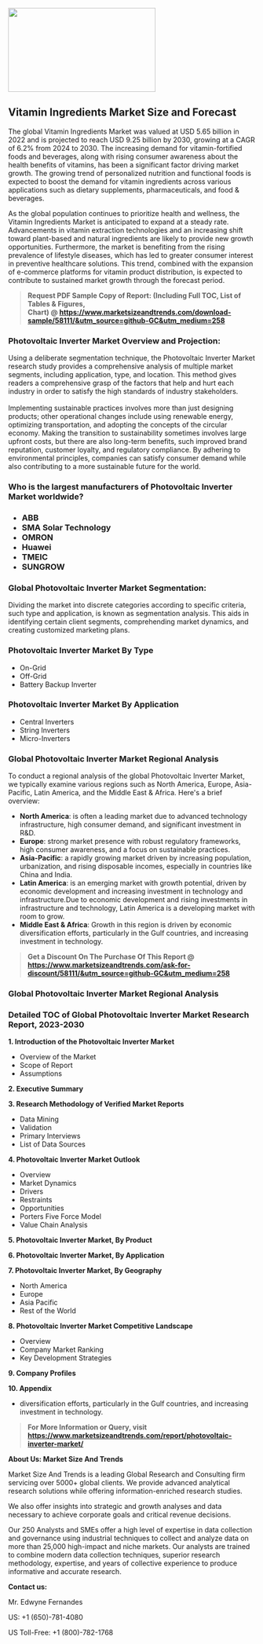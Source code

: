 <p><img class="alignnone size-medium wp-image-20088" src="https://ffe5etoiles.com/wp-content/uploads/2024/12/MST1-300x171.png" alt="" width="300" height="171" /></p><h2>Vitamin Ingredients Market Size and Forecast</h2><p>The global Vitamin Ingredients Market was valued at USD 5.65 billion in 2022 and is projected to reach USD 9.25 billion by 2030, growing at a CAGR of 6.2% from 2024 to 2030. The increasing demand for vitamin-fortified foods and beverages, along with rising consumer awareness about the health benefits of vitamins, has been a significant factor driving market growth. The growing trend of personalized nutrition and functional foods is expected to boost the demand for vitamin ingredients across various applications such as dietary supplements, pharmaceuticals, and food & beverages.</p><p>As the global population continues to prioritize health and wellness, the Vitamin Ingredients Market is anticipated to expand at a steady rate. Advancements in vitamin extraction technologies and an increasing shift toward plant-based and natural ingredients are likely to provide new growth opportunities. Furthermore, the market is benefiting from the rising prevalence of lifestyle diseases, which has led to greater consumer interest in preventive healthcare solutions. This trend, combined with the expansion of e-commerce platforms for vitamin product distribution, is expected to contribute to sustained market growth through the forecast period.</p></p><blockquote id="" class=""><strong>Request PDF Sample Copy of Report: (Including Full TOC, List of Tables &amp; Figures, Chart)&nbsp;@&nbsp;<strong><a href="https://www.marketsizeandtrends.com/download-sample/58111/&utm_source=github-GC&utm_medium=258" target="_blank">https://www.marketsizeandtrends.com/download-sample/58111/&utm_source=github-GC&utm_medium=258</a></strong></strong></blockquote><h3 id="" class="">Photovoltaic Inverter Market&nbsp;Overview and Projection:</h3><p id="" class="">Using a deliberate segmentation technique, the Photovoltaic Inverter Market research study provides a comprehensive analysis of multiple market segments, including application, type, and location. This method gives readers a comprehensive grasp of the factors that help and hurt each industry in order to satisfy the high standards of industry stakeholders. <br /> <br />Implementing sustainable practices involves more than just designing products; other operational changes include using renewable energy, optimizing transportation, and adopting the concepts of the circular economy. Making the transition to sustainability sometimes involves large upfront costs, but there are also long-term benefits, such improved brand reputation, customer loyalty, and regulatory compliance. By adhering to environmental principles, companies can satisfy consumer demand while also contributing to a more sustainable future for the world.</p><h3 id="" class="">Who is the largest manufacturers of&nbsp;Photovoltaic Inverter Market worldwide?</h3><h3 class=""><p><ul><li>ABB </li><li> SMA Solar Technology </li><li> OMRON </li><li> Huawei </li><li> TMEIC </li><li> SUNGROW</li></ul></p></h3><h3 id="" class="">Global&nbsp;Photovoltaic Inverter Market Segmentation:</h3><p id="" class="">Dividing the market into discrete categories according to specific criteria, such type and application, is known as segmentation analysis. This aids in identifying certain client segments, comprehending market dynamics, and creating customized marketing plans.</p><h3 id="" class="">Photovoltaic Inverter Market&nbsp;By Type</h3><p><p><ul><li>On-Grid </li><li> Off-Grid </li><li> Battery Backup Inverter</p></li></ul></p></p><h3 id="" class="">Photovoltaic Inverter Market&nbsp;By Application</h3><p class=""><p><ul><li>Central Inverters </li><li> String Inverters </li><li> Micro-Inverters</li></ul></p></p><h3 id="" class="">Global Photovoltaic Inverter Market Regional Analysis</h3><p id="" class="">To conduct a regional analysis of the global Photovoltaic Inverter Market, we typically examine various regions such as North America, Europe, Asia-Pacific, Latin America, and the Middle East &amp; Africa. Here's a brief overview:</p><ul><li><strong>North America</strong>: is often a leading market due to advanced technology infrastructure, high consumer demand, and significant investment in R&amp;D.</li><li><strong>Europe</strong>: strong market presence with robust regulatory frameworks, high consumer awareness, and a focus on sustainable practices.</li><li><strong>Asia-Pacific</strong>: a rapidly growing market driven by increasing population, urbanization, and rising disposable incomes, especially in countries like China and India.</li><li><strong>Latin America</strong>: is an emerging market with growth potential, driven by economic development and increasing investment in technology and infrastructure.Due to economic development and rising investments in infrastructure and technology, Latin America is a developing market with room to grow.</li><li><strong>Middle East &amp; Africa</strong>: Growth in this region is driven by economic diversification efforts, particularly in the Gulf countries, and increasing investment in technology.</li></ul><blockquote id="" class=""><strong>Get a Discount On The Purchase Of This Report @ <strong><a href="https://www.marketsizeandtrends.com/ask-for-discount/58111/&utm_source=github-GC&utm_medium=258" target="_blank">https://www.marketsizeandtrends.com/ask-for-discount/58111/&utm_source=github-GC&utm_medium=258</a></strong></strong></blockquote><h3 id="" class="">Global Photovoltaic Inverter Market Regional Analysis</h3><h3 id="" class="">Detailed TOC of Global Photovoltaic Inverter Market Research Report, 2023-2030</h3><p id="" class=""><strong>1. Introduction of the Photovoltaic Inverter Market</strong></p><ul><li>Overview of the Market</li><li>Scope of Report</li><li>Assumptions</li></ul><p id="" class=""><strong>2. Executive Summary</strong></p><p id="" class=""><strong>3. Research Methodology of Verified Market Reports</strong></p><ul><li>Data Mining</li><li>Validation</li><li>Primary Interviews</li><li>List of Data Sources</li></ul><p id="" class=""><strong>4. Photovoltaic Inverter Market Outlook</strong></p><ul><li>Overview</li><li>Market Dynamics</li><li>Drivers</li><li>Restraints</li><li>Opportunities</li><li>Porters Five Force Model</li><li>Value Chain Analysis</li></ul><p id="" class=""><strong>5. Photovoltaic Inverter Market, By Product</strong></p><p id="" class=""><strong>6. Photovoltaic Inverter Market, By Application</strong></p><p id="" class=""><strong>7. Photovoltaic Inverter Market, By Geography</strong></p><ul><li>North America</li><li>Europe</li><li>Asia Pacific</li><li>Rest of the World</li></ul><p id="" class=""><strong>8. Photovoltaic Inverter Market Competitive Landscape</strong></p><ul><li>Overview</li><li>Company Market Ranking</li><li>Key Development Strategies</li></ul><p id="" class=""><strong>9. Company Profiles</strong></p><p id="" class=""><strong>10. Appendix</strong></p><ul><li>diversification efforts, particularly in the Gulf countries, and increasing investment in technology.</li></ul><blockquote id="" class=""><strong>For More Information or Query, visit <strong><strong><a href="https://www.marketsizeandtrends.com/report/photovoltaic-inverter-market/" target="_blank">https://www.marketsizeandtrends.com/report/photovoltaic-inverter-market/</a></strong></strong></strong></blockquote><p id="" class=""><strong>About Us: Market Size And Trends</strong></p><p id="" class="">Market Size And Trends is a leading Global Research and Consulting firm servicing over 5000+ global clients. We provide advanced analytical research solutions while offering information-enriched research studies.</p><p id="" class="">We also offer insights into strategic and growth analyses and data necessary to achieve corporate goals and critical revenue decisions.</p><p id="" class="">Our 250 Analysts and SMEs offer a high level of expertise in data collection and governance using industrial techniques to collect and analyze data on more than 25,000 high-impact and niche markets. Our analysts are trained to combine modern data collection techniques, superior research methodology, expertise, and years of collective experience to produce informative and accurate research.</p><p id="" class=""><strong>Contact us:</strong></p><p id="" class="">Mr. Edwyne Fernandes</p><p id="" class="">US: +1 (650)-781-4080</p><p id="" class="">US Toll-Free: +1 (800)-782-1768</p>
